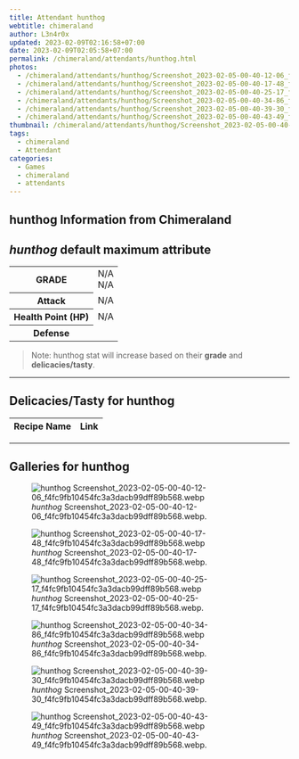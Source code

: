 ```yaml
---
title: Attendant hunthog
webtitle: chimeraland
author: L3n4r0x
updated: 2023-02-09T02:16:58+07:00
date: 2023-02-09T02:05:58+07:00
permalink: /chimeraland/attendants/hunthog.html
photos:
  - /chimeraland/attendants/hunthog/Screenshot_2023-02-05-00-40-12-06_f4fc9fb10454fc3a3dacb99dff89b568.webp
  - /chimeraland/attendants/hunthog/Screenshot_2023-02-05-00-40-17-48_f4fc9fb10454fc3a3dacb99dff89b568.webp
  - /chimeraland/attendants/hunthog/Screenshot_2023-02-05-00-40-25-17_f4fc9fb10454fc3a3dacb99dff89b568.webp
  - /chimeraland/attendants/hunthog/Screenshot_2023-02-05-00-40-34-86_f4fc9fb10454fc3a3dacb99dff89b568.webp
  - /chimeraland/attendants/hunthog/Screenshot_2023-02-05-00-40-39-30_f4fc9fb10454fc3a3dacb99dff89b568.webp
  - /chimeraland/attendants/hunthog/Screenshot_2023-02-05-00-40-43-49_f4fc9fb10454fc3a3dacb99dff89b568.webp
thumbnail: /chimeraland/attendants/hunthog/Screenshot_2023-02-05-00-40-12-06_f4fc9fb10454fc3a3dacb99dff89b568.webp
tags:
  - chimeraland
  - Attendant
categories:
  - Games
  - chimeraland
  - attendants
---
```


<link
  rel="stylesheet"
  href="https://rawcdn.githack.com/dimaslanjaka/Web-Manajemen/870a349/css/bootstrap-5-3-0-alpha3-wrapper.css"
/>
<section id="bootstrap-wrapper">
  <div data-bs-theme="dark">
    <h2>hunthog Information from Chimeraland</h2>
    <h2 id="attribute"><i>hunthog</i> default maximum attribute</h2>
    <div class="row">
      <div class="col mb-2">
        <div class="card">
          <div class="card-body">
            <table>
              <tr>
                <th>GRADE</th>
                <td>N/A <br />N/A</td>
              </tr>
              <tr>
                <th>Attack</th>
                <td>N/A</td>
              </tr>
              <tr>
                <th>Health Point (HP)</th>
                <td>N/A</td>
              </tr>
              <tr>
                <th>Defense</th>
                <td></td>
              </tr>
            </table>
          </div>
        </div>
      </div>
    </div>
    <blockquote>
      Note: hunthog stat will increase based on their <b>grade</b> and
      <b>delicacies/tasty</b>.
    </blockquote>
    <hr />
    <h2 id="delicacies">Delicacies/Tasty for hunthog</h2>
    <div class="card">
      <div class="card-body">
        <div class="table-responsive">
          <table class="table table-striped">
            <thead>
              <tr>
                <th>Recipe Name</th>
                <th>Link</th>
              </tr>
            </thead>
            <tbody></tbody>
          </table>
        </div>
      </div>
    </div>
    <hr />
    <div id="gallery">
      <h2>Galleries for hunthog</h2>
      <div class="row">
        <div class="col-lg-6 col-12">
          <figure>
            <img
              src="https://www.webmanajemen.com/chimeraland/attendants/hunthog/Screenshot_2023-02-05-00-40-12-06_f4fc9fb10454fc3a3dacb99dff89b568.webp"
              alt="hunthog Screenshot_2023-02-05-00-40-12-06_f4fc9fb10454fc3a3dacb99dff89b568.webp"
            />
            <figcaption>
              <i>hunthog</i>
              Screenshot_2023-02-05-00-40-12-06_f4fc9fb10454fc3a3dacb99dff89b568.webp.
            </figcaption>
          </figure>
        </div>
        <div class="col-lg-6 col-12">
          <figure>
            <img
              src="https://www.webmanajemen.com/chimeraland/attendants/hunthog/Screenshot_2023-02-05-00-40-17-48_f4fc9fb10454fc3a3dacb99dff89b568.webp"
              alt="hunthog Screenshot_2023-02-05-00-40-17-48_f4fc9fb10454fc3a3dacb99dff89b568.webp"
            />
            <figcaption>
              <i>hunthog</i>
              Screenshot_2023-02-05-00-40-17-48_f4fc9fb10454fc3a3dacb99dff89b568.webp.
            </figcaption>
          </figure>
        </div>
        <div class="col-lg-6 col-12">
          <figure>
            <img
              src="https://www.webmanajemen.com/chimeraland/attendants/hunthog/Screenshot_2023-02-05-00-40-25-17_f4fc9fb10454fc3a3dacb99dff89b568.webp"
              alt="hunthog Screenshot_2023-02-05-00-40-25-17_f4fc9fb10454fc3a3dacb99dff89b568.webp"
            />
            <figcaption>
              <i>hunthog</i>
              Screenshot_2023-02-05-00-40-25-17_f4fc9fb10454fc3a3dacb99dff89b568.webp.
            </figcaption>
          </figure>
        </div>
        <div class="col-lg-6 col-12">
          <figure>
            <img
              src="https://www.webmanajemen.com/chimeraland/attendants/hunthog/Screenshot_2023-02-05-00-40-34-86_f4fc9fb10454fc3a3dacb99dff89b568.webp"
              alt="hunthog Screenshot_2023-02-05-00-40-34-86_f4fc9fb10454fc3a3dacb99dff89b568.webp"
            />
            <figcaption>
              <i>hunthog</i>
              Screenshot_2023-02-05-00-40-34-86_f4fc9fb10454fc3a3dacb99dff89b568.webp.
            </figcaption>
          </figure>
        </div>
        <div class="col-lg-6 col-12">
          <figure>
            <img
              src="https://www.webmanajemen.com/chimeraland/attendants/hunthog/Screenshot_2023-02-05-00-40-39-30_f4fc9fb10454fc3a3dacb99dff89b568.webp"
              alt="hunthog Screenshot_2023-02-05-00-40-39-30_f4fc9fb10454fc3a3dacb99dff89b568.webp"
            />
            <figcaption>
              <i>hunthog</i>
              Screenshot_2023-02-05-00-40-39-30_f4fc9fb10454fc3a3dacb99dff89b568.webp.
            </figcaption>
          </figure>
        </div>
        <div class="col-lg-6 col-12">
          <figure>
            <img
              src="https://www.webmanajemen.com/chimeraland/attendants/hunthog/Screenshot_2023-02-05-00-40-43-49_f4fc9fb10454fc3a3dacb99dff89b568.webp"
              alt="hunthog Screenshot_2023-02-05-00-40-43-49_f4fc9fb10454fc3a3dacb99dff89b568.webp"
            />
            <figcaption>
              <i>hunthog</i>
              Screenshot_2023-02-05-00-40-43-49_f4fc9fb10454fc3a3dacb99dff89b568.webp.
            </figcaption>
          </figure>
        </div>
      </div>
    </div>
  </div>
</section>